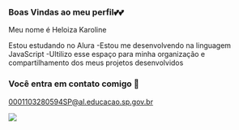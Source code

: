 ### Boas Vindas ao meu perfil💕💕

Meu nome é Heloiza Karoline 

Estou estudando no Alura 
-Estou me desenvolvendo na linguagem JavaScript
-Ultilizo esse espaço para minha organização e compartilhamento dos meus projetos desenvolvidos

### Você entra em contato comigo 💖

0001103280594SP@al.educacao.sp.gov.br

![](https://media1.tenor.com/m/kU9efD-vWE0AAAAC/enyell-enyell-burro.gif)

